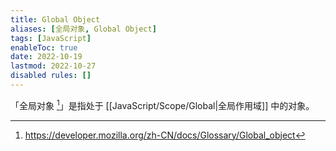 ```yaml
---
title: Global Object
aliases: [全局对象, Global Object]
tags: [JavaScript]
enableToc: true
date: 2022-10-19
lastmod: 2022-10-27
disabled rules: []
---
```


「全局对象 [^1]」是指处于 [[JavaScript/Scope/Global|全局作用域]] 中的对象。

[^1]:<https://developer.mozilla.org/zh-CN/docs/Glossary/Global_object>
